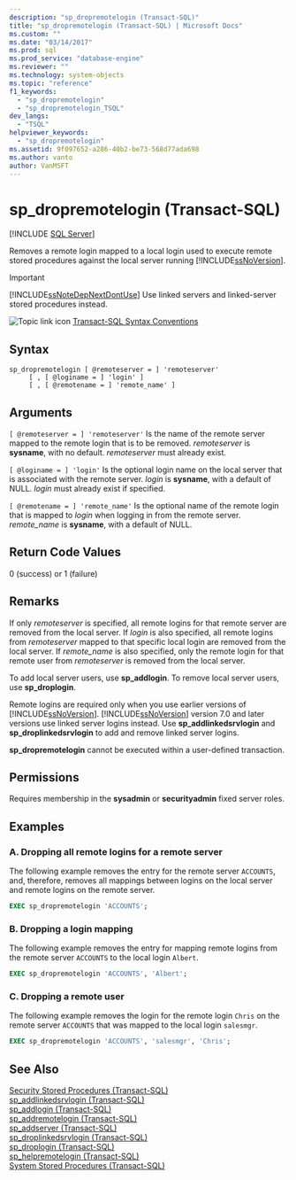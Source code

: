 ```yaml
---
description: "sp_dropremotelogin (Transact-SQL)"
title: "sp_dropremotelogin (Transact-SQL) | Microsoft Docs"
ms.custom: ""
ms.date: "03/14/2017"
ms.prod: sql
ms.prod_service: "database-engine"
ms.reviewer: ""
ms.technology: system-objects
ms.topic: "reference"
f1_keywords: 
  - "sp_dropremotelogin"
  - "sp_dropremotelogin_TSQL"
dev_langs: 
  - "TSQL"
helpviewer_keywords: 
  - "sp_dropremotelogin"
ms.assetid: 9f097652-a286-40b2-be73-568d77ada698
ms.author: vanto
author: VanMSFT
---
```

# sp_dropremotelogin (Transact-SQL)

[!INCLUDE [SQL Server](../../includes/applies-to-version/sqlserver.md)]

  Removes a remote login mapped to a local login used to execute remote stored procedures against the local server running [!INCLUDE[ssNoVersion](../../includes/ssnoversion-md.md)].  
  
> [!IMPORTANT]  
>  [!INCLUDE[ssNoteDepNextDontUse](../../includes/ssnotedepnextdontuse-md.md)] Use linked servers and linked-server stored procedures instead.  
  
 ![Topic link icon](../../database-engine/configure-windows/media/topic-link.gif "Topic link icon") [Transact-SQL Syntax Conventions](../../t-sql/language-elements/transact-sql-syntax-conventions-transact-sql.md)  
  
## Syntax  
  
```  
sp_dropremotelogin [ @remoteserver = ] 'remoteserver'   
     [ , [ @loginame = ] 'login' ]   
     [ , [ @remotename = ] 'remote_name' ]  
```  
  
## Arguments  
`[ @remoteserver = ] 'remoteserver'`
 Is the name of the remote server mapped to the remote login that is to be removed. *remoteserver* is **sysname**, with no default. *remoteserver* must already exist.  
  
`[ @loginame = ] 'login'`
 Is the optional login name on the local server that is associated with the remote server. *login* is **sysname**, with a default of NULL. *login* must already exist if specified.  
  
`[ @remotename = ] 'remote_name'`
 Is the optional name of the remote login that is mapped to *login* when logging in from the remote server. *remote_name* is **sysname**, with a default of NULL.  
  
## Return Code Values  
 0 (success) or 1 (failure)  
  
## Remarks  
 If only *remoteserver* is specified, all remote logins for that remote server are removed from the local server. If *login* is also specified, all remote logins from *remoteserver* mapped to that specific local login are removed from the local server. If *remote_name* is also specified, only the remote login for that remote user from *remoteserver* is removed from the local server.  
  
 To add local server users, use **sp_addlogin**. To remove local server users, use **sp_droplogin**.  
  
 Remote logins are required only when you use earlier versions of [!INCLUDE[ssNoVersion](../../includes/ssnoversion-md.md)]. [!INCLUDE[ssNoVersion](../../includes/ssnoversion-md.md)] version 7.0 and later versions use linked server logins instead. Use **sp_addlinkedsrvlogin** and **sp_droplinkedsrvlogin** to add and remove linked server logins.  
  
 **sp_dropremotelogin** cannot be executed within a user-defined transaction.  
  
## Permissions  
 Requires membership in the **sysadmin** or **securityadmin** fixed server roles.  
  
## Examples  
  
### A. Dropping all remote logins for a remote server  
 The following example removes the entry for the remote server `ACCOUNTS`, and, therefore, removes all mappings between logins on the local server and remote logins on the remote server.  
  
```sql
EXEC sp_dropremotelogin 'ACCOUNTS';  
```  
  
### B. Dropping a login mapping  
 The following example removes the entry for mapping remote logins from the remote server `ACCOUNTS` to the local login `Albert`.  
  
```sql
EXEC sp_dropremotelogin 'ACCOUNTS', 'Albert';  
```  
  
### C. Dropping a remote user  
 The following example removes the login for the remote login `Chris` on the remote server `ACCOUNTS` that was mapped to the local login `salesmgr`.  
  
```sql
EXEC sp_dropremotelogin 'ACCOUNTS', 'salesmgr', 'Chris';  
```  
  
## See Also  
 [Security Stored Procedures &#40;Transact-SQL&#41;](../../relational-databases/system-stored-procedures/security-stored-procedures-transact-sql.md)   
 [sp_addlinkedsrvlogin &#40;Transact-SQL&#41;](../../relational-databases/system-stored-procedures/sp-addlinkedsrvlogin-transact-sql.md)   
 [sp_addlogin &#40;Transact-SQL&#41;](../../relational-databases/system-stored-procedures/sp-addlogin-transact-sql.md)   
 [sp_addremotelogin &#40;Transact-SQL&#41;](../../relational-databases/system-stored-procedures/sp-addremotelogin-transact-sql.md)   
 [sp_addserver &#40;Transact-SQL&#41;](../../relational-databases/system-stored-procedures/sp-addserver-transact-sql.md)   
 [sp_droplinkedsrvlogin &#40;Transact-SQL&#41;](../../relational-databases/system-stored-procedures/sp-droplinkedsrvlogin-transact-sql.md)   
 [sp_droplogin &#40;Transact-SQL&#41;](../../relational-databases/system-stored-procedures/sp-droplogin-transact-sql.md)   
 [sp_helpremotelogin &#40;Transact-SQL&#41;](../../relational-databases/system-stored-procedures/sp-helpremotelogin-transact-sql.md)   
 [System Stored Procedures &#40;Transact-SQL&#41;](../../relational-databases/system-stored-procedures/system-stored-procedures-transact-sql.md)  
  
  
